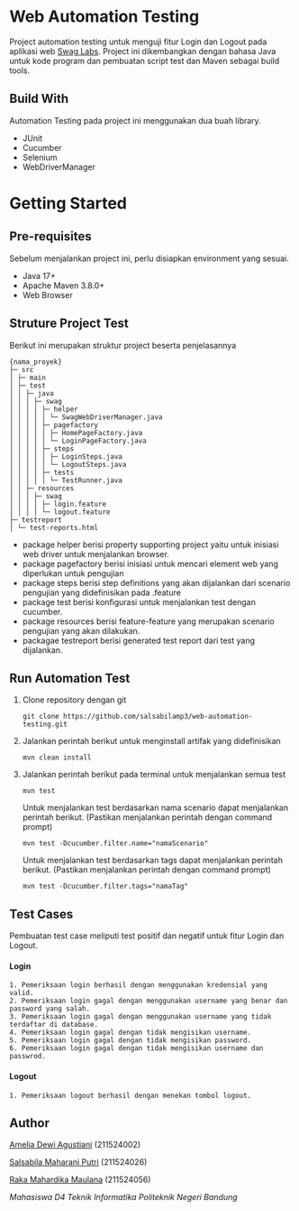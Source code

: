 # Web Automation Testing

Project automation testing untuk menguji fitur Login dan Logout pada aplikasi web [Swag Labs](https://www.saucedemo.com/). Project ini dikembangkan dengan bahasa Java untuk kode program dan pembuatan script test dan Maven sebagai build tools.

## Build With
Automation Testing pada project ini menggunakan dua buah library.
 <ul>
    <li>JUnit</li>
    <li>Cucumber</li>
    <li>Selenium</li>
    <li>WebDriverManager</li>
 </ul>
 
# Getting Started
## Pre-requisites
Sebelum menjalankan project ini, perlu disiapkan environment yang sesuai.
<ul>
  <li>Java 17+</li>
  <li>Apache Maven 3.8.0+</li>
  <li>Web Browser</li>
</ul>

## Struture Project Test
Berikut ini merupakan struktur project beserta penjelasannya
```
{nama_proyek}
├─ src
│ ├─ main
│ ├─ test
│ │ ├─ java
│ │ │ ├─ swag
│ │ │ │ ├─ helper
│ │ │ │ │ └─ SwagWebDriverManager.java
│ │ │ │ ├─ pagefactory
│ │ │ │ │ ├─ HomePageFactory.java
│ │ │ │ │ └─ LoginPageFactory.java
│ │ │ │ ├─ steps
│ │ │ │ │ ├─ LoginSteps.java
│ │ │ │ │ └─ LogoutSteps.java
│ │ │ │ ├─ tests
│ │ │ │ │ └─ TestRunner.java
│ │ ├─ resources
│ │ │ ├─ swag
│ │ │ │ ├─ login.feature
│ │ │ │ └─ logout.feature
├─ testreport
│ └─ test-reports.html
```
<ul>
 <li>package helper berisi property supporting project yaitu untuk inisiasi web driver untuk menjalankan browser.</li>
 <li>package pagefactory berisi inisiasi untuk mencari element web yang diperlukan untuk pengujian</li>
 <li>package steps berisi step definitions yang akan dijalankan dari scenario pengujian yang didefinisikan pada .feature</li>
 <li>package test berisi konfigurasi untuk menjalankan test dengan cucumber.</li>
 <li>package resources berisi feature-feature yang merupakan scenario pengujian yang akan dilakukan.</li>
 <li>packagae testreport berisi generated test report dari test yang dijalankan.</li>
</ul>

## Run Automation Test
1. Clone repository dengan git
   ```
   git clone https://github.com/salsabilamp3/web-automation-testing.git
   ```
2. Jalankan perintah berikut untuk menginstall artifak yang didefinisikan
   ```
   mvn clean install
   ```
3. Jalankan perintah berikut pada terminal untuk menjalankan semua test
   ```
   mvn test
   ```
   Untuk menjalankan test berdasarkan nama scenario dapat menjalankan perintah berikut. (Pastikan menjalankan perintah dengan command prompt)
   ```
   mvn test -Dcucumber.filter.name="namaScenario"
   ```
   Untuk menjalankan test berdasarkan tags dapat menjalankan perintah berikut. (Pastikan menjalankan perintah dengan command prompt)
   ```
   mvn test -Dcucumber.filter.tags="namaTag"
   ```

## Test Cases
Pembuatan test case meliputi test positif dan negatif untuk fitur Login dan Logout.

#### Login
```
1. Pemeriksaan login berhasil dengan menggunakan kredensial yang valid.
2. Pemeriksaan login gagal dengan menggunakan username yang benar dan password yang salah.
3. Pemeriksaan login gagal dengan menggunakan username yang tidak terdaftar di database.
4. Pemeriksaan login gagal dengan tidak mengisikan username.
5. Pemeriksaan login gagal dengan tidak mengisikan password.
6. Pemeriksaan login gagal dengan tidak mengisikan username dan passwrod.
```

#### Logout
```
1. Pemeriksaan logout berhasil dengan menekan tombol logout.
```

## Author
[Amelia Dewi Agustiani](https://github.com/ameliadewi19) (211524002)

[Salsabila Maharani Putri](https://github.com/salsabilamp3) (211524026)

[Raka Mahardika Maulana](https://github.com/rakamhrdka10) (211524056)

_Mahasiswa D4 Teknik Informatika Politeknik Negeri Bandung_
